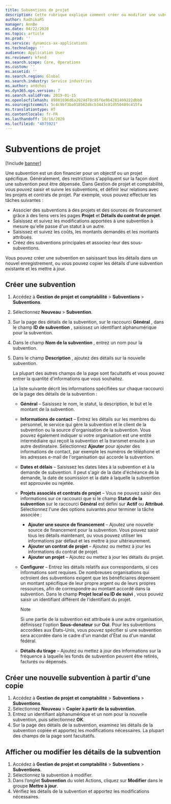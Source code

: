 ```yaml
---
title: Subventions de projet
description: Cette rubrique explique comment créer ou modifier une subvention.
author: RadhikaRS
manager: AnnBe
ms.date: 04/22/2020
ms.topic: article
ms.prod: ''
ms.service: dynamics-ax-applications
ms.technology: ''
audience: Application User
ms.reviewer: kfend
ms.search.scope: Core, Operations
ms.custom: ''
ms.assetid: ''
ms.search.region: Global
ms.search.industry: Service industries
ms.author: andchoi
ms.dyn365.ops.version: 7
ms.search.validFrom: 2019-01-15
ms.openlocfilehash: 89801696d6a2924d78c85f6e9b4281409222dbb0
ms.sourcegitcommit: 5c4c9bf3ba018562d6cb3443c01d550489c415fa
ms.translationtype: HT
ms.contentlocale: fr-FR
ms.lasthandoff: 10/16/2020
ms.locfileid: "4075921"
---
```

# <a name="project-grants"></a>Subventions de projet

[!include [banner](../includes/banner.md)]

Une subvention est un don financier pour un objectif ou un projet spécifique. Généralement, des restrictions s'appliquent sur la façon dont une subvention peut être dépensée. Dans Gestion de projet et comptabilité, vous pouvez saisir et suivre les subventions, et définir leur relations avec les projets et contrats de projet. Par exemple, vous pouvez effectuer les tâches suivantes :

- Associer des subventions à des projets et des sources de financement grâce à des liens vers les pages **Projet** et **Détails du contrat de projet**.
- Saisissez et suivez les modifications apportées à une subvention à mesure qu'elle passe d'un statut à un autre.
- Saisissez et suivez les coûts, les montants demandés et les montants attribués.
- Créez des subventions principales et associez-leur des sous-subventions.

Vous pouvez créer une subvention en saisissant tous les détails dans un nouvel enregistrement, ou vous pouvez copier les détails d'une subvention existante et les mettre à jour.

## <a name="create-a-new-grant"></a>Créer une subvention

1. Accédez à **Gestion de projet et comptabilité** \> **Subventions** \> **Subventions**.
2. Sélectionnez **Nouveau** \> **Subvention**.
3. Sur la page des détails de la subvention, sur le raccourci **Général** , dans le champ **ID de subvention** , saisissez un identifiant alphanumérique pour la subvention.
4. Dans le champ **Nom de la subvention** , entrez un nom pour la subvention.
5. Dans le champ **Description** , ajoutez des détails sur la nouvelle subvention.

    La plupart des autres champs de la page sont facultatifs et vous pouvez entrer la quantité d'informations que vous souhaitez.

    La liste suivante décrit les informations spécifiées sur chaque raccourci de la page des détails de la subvention :

    - **Général** – Saisissez le nom, le statut, la description, le but et le montant de la subvention.
    - **Informations de contact** – Entrez les détails sur les membres du personnel, le service qui gère la subvention et le client de la subvention ou la source d'organisation de la subvention. Vous pouvez également indiquer si votre organisation est une entité intermédiaire qui reçoit la subvention et la transmet ensuite à un autre destinataire. Sélectionnez **Ajouter** pour ajouter des informations de contact, par exemple les numéros de téléphone et les adresses e-mail de l'organisation qui accorde la subvention.
    - **Dates et délais** – Saisissez les dates liées à la subvention et à la demande de subvention. Il peut s'agir de la date d'échéance de la demande, la date de soumission et la date à laquelle la subvention est approuvée ou rejetée.
    - **Projets associés et contrats de projet** – Vous ne pouvez saisir des informations sur ce raccourci que si le champ **Statut de la subvention** sur le raccourci **Général** est défini sur **Actif** ou **Attribué**. Sélectionnez l'une des options suivantes pour terminer la tâche associée :

        - **Ajouter une source de financement** – Ajoutez une nouvelle source de financement pour la subvention. Vous pouvez saisir tous les détails maintenant, ou vous pouvez utiliser les informations par défaut et les mettre à jour ultérieurement.
        - **Ajouter un contrat de projet** – Ajoutez ou mettez à jour les informations du contrat de projet.
        - **Ajouter un projet** – Ajoutez ou mettez à jour les détails du projet.

    - **Configurer** – Entrez les détails relatifs aux correspondants, si ces informations sont requises. De nombreuses organisations qui octroient des subventions exigent que les bénéficiaires dépensent un montant spécifique de leur propre argent ou de leurs propres ressources, afin de correspondre au montant accordé dans la subvention. Dans le champ **Projet local ou ID de suivi** , vous pouvez saisir un identifiant différent de l'identifiant du projet.

        > [!NOTE]
        > Si une partie de la subvention est attribuée à une autre organisation, définissez l'option **Sous-donateur** sur **Oui**. Pour les subventions accordées aux États-Unis, vous pouvez spécifier si une subvention sera accordée dans le cadre d'un mandat d'État ou d'un mandat fédéral.

    - **Détails du tirage** – Ajoutez ou mettez à jour des informations sur la fréquence à laquelle les fonds de subvention peuvent être retirés, facturés ou dépensés.

## <a name="create-a-new-grant-from-a-copy"></a>Créer une nouvelle subvention à partir d'une copie

1. Accédez à **Gestion de projet et comptabilité** \> **Subventions** \> **Subventions**.
2. Sélectionnez **Nouveau** \> **Copier à partir de la subvention**.
3. Entrez un identifiant alphanumérique et un nom pour la nouvelle subvention, puis sélectionnez **OK**.
4. Sur la page des détails de la subvention, examinez les détails de la subvention copiée et apportez les modifications nécessaires. La plupart des champs de la page sont facultatifs.

## <a name="view-or-modify-grant-details"></a>Afficher ou modifier les détails de la subvention

1. Accédez à **Gestion de projet et comptabilité** \> **Subventions** \> **Subventions**.
2. Sélectionnez la subvention à modifier.
3. Dans l’onglet **Subvention** du volet Actions, cliquez sur **Modifier** dans le groupe **Mettre à jour**.
4. Vérifiez les détails de la subvention et apportez les modifications nécessaires.

